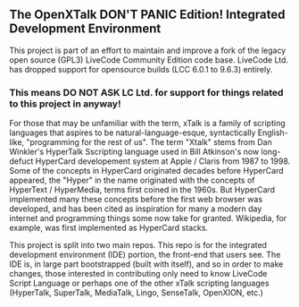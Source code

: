## The OpenXTalk DON'T PANIC Edition! Integrated Development Environment

This project is part of an effort to maintain and improve a fork of the legacy open source (GPL3) LiveCode Community Edition code base.
LiveCode Ltd. has dropped support for opensource builds (LCC 6.0.1 to 9.6.3) entirely. 
### This means DO NOT ASK LC Ltd. for support for things related to this project in anyway!

For those that may be unfamiliar with the term, xTalk is a family of scripting languages that aspires to be natural-language-esque, syntactically English-like, "programming for the rest of us". The term "Xtalk" stems from Dan Winkler's HyperTalk Sscripting language used in Bill Atkinson's now long-defuct HyperCard developement system at Apple / Claris from 1987 to 1998. Some of the concepts in HyperCard originated decades before HyperCard appeared, the "Hyper" in the name originated with the concepts of HyperText / HyperMedia, terms first coined in the 1960s. But HyperCard implemented many these concepts before the first web browser was developed, and has been cited as inspiration for many a modern day internet and programming things some now take for granted. Wikipedia, for example, was first implemented as HyperCard stacks.

This project is split into two main repos. This repo is for the integrated development environment (IDE) portion, the front-end that users see. The IDE is, in large part bootstrapped (built with itself), and so in order to make changes, those interested in contributing only need to know LiveCode Script Language or perhaps one of the other xTalk scripting languages (HyperTalk, SuperTalk, MediaTalk, Lingo, SenseTalk, OpenXION, etc.) 
